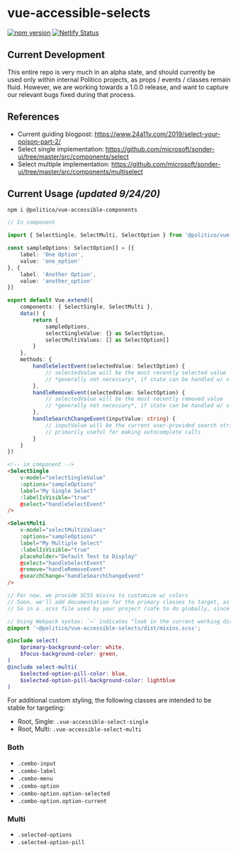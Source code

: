 # vue-accessible-selects

[![npm version](https://badge.fury.io/js/%40politico%2Fvue-accessible-selects.svg)](https://badge.fury.io/js/%40politico%2Fvue-accessible-selects)
[![Netlify Status](https://api.netlify.com/api/v1/badges/dd8c8636-2b7a-4984-a031-712b57d9bfba/deploy-status)](https://app.netlify.com/sites/vue-accessible-selects/deploys)

## Current Development

This entire repo is very much in an alpha state, and should currently be used only within internal Politico projects, as props / events / classes remain fluid. However, we are working towards a 1.0.0 release, and want to capture our relevant bugs fixed during that process.

## References

* Current guiding blogpost: https://www.24a11y.com/2019/select-your-poison-part-2/ 
* Select single implementation: https://github.com/microsoft/sonder-ui/tree/master/src/components/select 
* Select multiple implementation: https://github.com/microsoft/sonder-ui/tree/master/src/components/multiselect

## Current Usage *(updated 9/24/20)*

```shell
npm i @politico/vue-accessible-components
```

```ts
// In component

import { SelectSingle, SelectMulti, SelectOption } from '@politico/vue-accessible-selects'

const sampleOptions: SelectOption[] = [{
	label: 'One Option',
	value: 'one_option'
}, {
	label: 'Another Option',
	value: 'another_option'
}]

export default Vue.extend({
	components: { SelectSingle, SelectMulti },
	data() {
		return {
			sampleOptions,
			selectSingleValue: {} as SelectOption,
			selectMultiValues: [] as SelectOption[]
		}
	},
	methods: {
		handleSelectEvent(selectedValue: SelectOption) {
			// selectedValue will be the most recently selected value
			// *generally not necessary*, if state can be handled w/ v-model alone
		},
		handleRemoveEvent(selectedValue: SelectOption) {
			// selectedValue will be the most recently removed value
			// *generally not necessary*, if state can be handled w/ v-model alone
		},
		handleSearchChangeEvent(inputValue: string) {
			// inputValue will be the current user-provided search string
			// primarily useful for making autocomplete calls
		}
	}
})

```

```html
<!-- in component -->
<SelectSingle
	v-model="selectSingleValue"
	:options="sampleOptions"
	label="My Single Select"
	:labelIsVisible="true"
	@select="handleSelectEvent"
/>

<SelectMulti
	v-model="selectMultiValues"
	:options="sampleOptions"
	label="My Multiple Select"
	:labelIsVisible="true"
	placeholder="Default Text to Display"
	@select="handleSelectEvent"
	@remove="handleRemoveEvent"
	@searchChange="handleSearchChangeEvent"
/>
```

```scss
// For now, we provide SCSS mixins to customize w/ colors
// Soon, we'll add documentation for the primary classes to target, as well as a default .css file to include
// So in a .scss file used by your project (safe to do globally, since the styles are wrapped by unique `vue-accessible-` prefixed roots)...

// Using Webpack syntax: `~` indicates "look in the current working directory"
@import '~@politico/vue-accessible-selects/dist/mixins.scss';

@include select(
	$primary-background-color: white,
	$focus-background-color: green,
)
@include select-multi(
	$selected-option-pill-color: blue,
	$selected-option-pill-background-color: lightblue
)
```

For additional custom styling, the following classes are intended to be stable for targeting:

* Root, Single: `.vue-accessible-select-single`
* Root, Multi: `.vue-accessible-select-multi`

### Both

* `.combo-input`
* `.combo-label`
* `.combo-menu`
* `.combo-option`
* `.combo-option.option-selected`
* `.combo-option.option-current`

### Multi

* `.selected-options`
* `.selected-option-pill`

